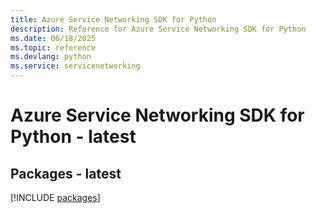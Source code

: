 ```yaml
---
title: Azure Service Networking SDK for Python
description: Reference for Azure Service Networking SDK for Python
ms.date: 06/18/2025
ms.topic: reference
ms.devlang: python
ms.service: servicenetworking
---
```

# Azure Service Networking SDK for Python - latest
## Packages - latest
[!INCLUDE [packages](service-networking-index.md)]